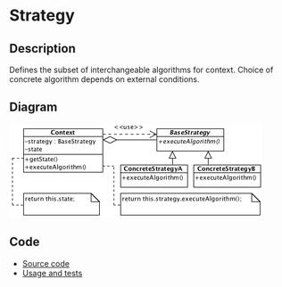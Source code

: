 # Strategy

## Description

Defines the subset of interchangeable algorithms for context. Choice of concrete algorithm depends on external conditions.

## Diagram

![Strategy](strategy.png)

## Code

* [Source code](strategy.js)
* [Usage and tests](./../../test/strategy-tests.js)